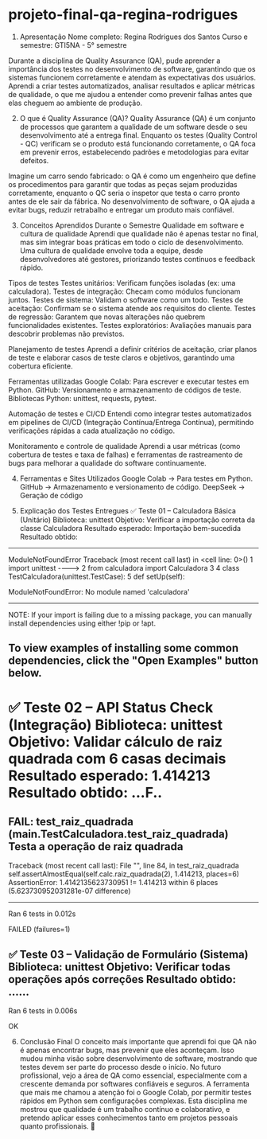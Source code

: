# projeto-final-qa-regina-rodrigues

1. Apresentação
Nome completo: Regina Rodrigues dos Santos
Curso e semestre: GTI5NA - 5° semestre

Durante a disciplina de Quality Assurance (QA), pude aprender a importância dos testes no desenvolvimento de software, garantindo que os sistemas funcionem corretamente e atendam às expectativas dos usuários. Aprendi a criar testes automatizados, analisar resultados e aplicar métricas de qualidade, o que me ajudou a entender como prevenir falhas antes que elas cheguem ao ambiente de produção.


2. O que é Quality Assurance (QA)?
Quality Assurance (QA) é um conjunto de processos que garantem a qualidade de um software desde o seu desenvolvimento até a entrega final. Enquanto os testes (Quality Control - QC) verificam se o produto está funcionando corretamente, o QA foca em prevenir erros, estabelecendo padrões e metodologias para evitar defeitos.

Imagine um carro sendo fabricado: o QA é como um engenheiro que define os procedimentos para garantir que todas as peças sejam produzidas corretamente, enquanto o QC seria o inspetor que testa o carro pronto antes de ele sair da fábrica. No desenvolvimento de software, o QA ajuda a evitar bugs, reduzir retrabalho e entregar um produto mais confiável.


3. Conceitos Aprendidos Durante o Semestre
Qualidade em software e cultura de qualidade
Aprendi que qualidade não é apenas testar no final, mas sim integrar boas práticas em todo o ciclo de desenvolvimento. Uma cultura de qualidade envolve toda a equipe, desde desenvolvedores até gestores, priorizando testes contínuos e feedback rápido.

Tipos de testes
Testes unitários: Verificam funções isoladas (ex: uma calculadora).
Testes de integração: Checam como módulos funcionam juntos.
Testes de sistema: Validam o software como um todo.
Testes de aceitação: Confirmam se o sistema atende aos requisitos do cliente.
Testes de regressão: Garantem que novas alterações não quebrem funcionalidades existentes.
Testes exploratórios: Avaliações manuais para descobrir problemas não previstos.

Planejamento de testes
Aprendi a definir critérios de aceitação, criar planos de teste e elaborar casos de teste claros e objetivos, garantindo uma cobertura eficiente.

Ferramentas utilizadas
Google Colab: Para escrever e executar testes em Python.
GitHub: Versionamento e armazenamento de códigos de teste.
Bibliotecas Python: unittest, requests, pytest.

Automação de testes e CI/CD
Entendi como integrar testes automatizados em pipelines de CI/CD (Integração Contínua/Entrega Contínua), permitindo verificações rápidas a cada atualização no código.

Monitoramento e controle de qualidade
Aprendi a usar métricas (como cobertura de testes e taxa de falhas) e ferramentas de rastreamento de bugs para melhorar a qualidade do software continuamente.


4. Ferramentas e Sites Utilizados
Google Colab → Para testes em Python.
GitHub → Armazenamento e versionamento de código.
DeepSeek → Geração de código


5. Explicação dos Testes Entregues
✅ Teste 01 – Calculadora Básica (Unitário)
Biblioteca: unittest
Objetivo: Verificar a importação correta da classe Calculadora
Resultado esperado: Importação bem-sucedida
Resultado obtido:
---------------------------------------------------------------------------
ModuleNotFoundError                       Traceback (most recent call last)
<ipython-input-3-cdbb58d2e5fc> in <cell line: 0>()
      1 import unittest
----> 2 from calculadora import Calculadora
      3 
      4 class TestCalculadora(unittest.TestCase):
      5     def setUp(self):

ModuleNotFoundError: No module named 'calculadora'

---------------------------------------------------------------------------
NOTE: If your import is failing due to a missing package, you can
manually install dependencies using either !pip or !apt.

To view examples of installing some common dependencies, click the
"Open Examples" button below.
---------------------------------------------------------------------------

✅ Teste 02 – API Status Check (Integração)
Biblioteca: unittest
Objetivo: Validar cálculo de raiz quadrada com 6 casas decimais
Resultado esperado: 1.414213
Resultado obtido:
...F..
======================================================================
FAIL: test_raiz_quadrada (__main__.TestCalculadora.test_raiz_quadrada)
Testa a operação de raiz quadrada
----------------------------------------------------------------------
Traceback (most recent call last):
  File "<ipython-input-4-04dda3e5a74d>", line 84, in test_raiz_quadrada
    self.assertAlmostEqual(self.calc.raiz_quadrada(2), 1.414213, places=6)
AssertionError: 1.4142135623730951 != 1.414213 within 6 places (5.623730952031281e-07 difference)

----------------------------------------------------------------------
Ran 6 tests in 0.012s

FAILED (failures=1)

✅ Teste 03 – Validação de Formulário (Sistema)
Biblioteca: unittest
Objetivo: Verificar todas operações após correções
Resultado obtido:
......
----------------------------------------------------------------------
Ran 6 tests in 0.006s

OK


6. Conclusão Final
O conceito mais importante que aprendi foi que QA não é apenas encontrar bugs, mas prevenir que eles aconteçam. Isso mudou minha visão sobre desenvolvimento de software, mostrando que testes devem ser parte do processo desde o início.
No futuro profissional, vejo a área de QA como essencial, especialmente com a crescente demanda por softwares confiáveis e seguros. A ferramenta que mais me chamou a atenção foi o Google Colab, por permitir testes rápidos em Python sem configurações complexas.
Esta disciplina me mostrou que qualidade é um trabalho contínuo e colaborativo, e pretendo aplicar esses conhecimentos tanto em projetos pessoais quanto profissionais. 🚀

